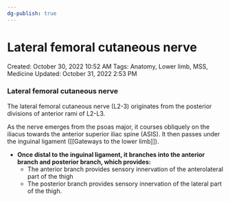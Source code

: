 ```yaml
---
dg-publish: true
---
```


# Lateral femoral cutaneous nerve

Created: October 30, 2022 10:52 AM
Tags: Anatomy, Lower limb, MSS, Medicine
Updated: October 31, 2022 2:53 PM

### Lateral femoral cutaneous nerve

The lateral femoral cutaneous nerve (L2-3) originates from the posterior divisions of anterior rami of L2-L3.

As the nerve emerges from the psoas major, it courses obliquely on the iliacus towards the anterior superior iliac spine (ASIS). It then passes under the inguinal ligament ([[Gateways to the lower limb]]).

- **Once distal to the inguinal ligament, it branches into the anterior branch and posterior branch, which provides:**
    - The anterior branch provides sensory innervation of the anterolateral part of the thigh
    - The posterior branch provides sensory innervation of the lateral part of the thigh.